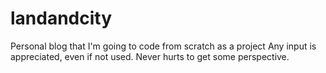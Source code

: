 # landandcity
Personal blog that I'm going to code from scratch as a project
Any input is appreciated, even if not used. Never hurts to get some perspective.
